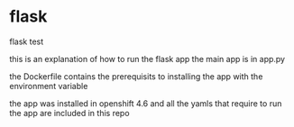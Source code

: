 # flask
flask test

this is an explanation of how to run the flask app 
the main app is in app.py

the Dockerfile contains the prerequisits to installing the app with the environment variable

the app was installed in openshift 4.6 and all the yamls that require to run the app are included in this repo




